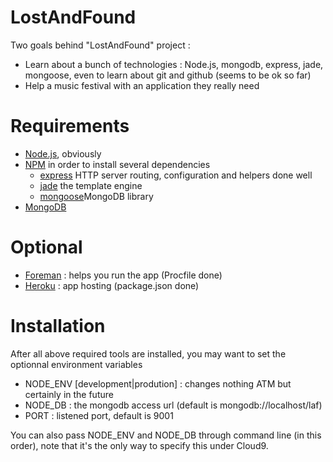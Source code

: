 # LostAndFound
Two goals behind "LostAndFound" project :

- Learn about a bunch of technologies : Node.js, mongodb, express, jade, mongoose, even to learn about git and github (seems to be ok so far)
- Help a music festival with an application they really need

# Requirements	

- [Node.js](http://nodejs.org/), obviously
- [NPM](http://npmjs.org/) in order to install several dependencies
	+ [express](http://expressjs.com) HTTP server routing, configuration and helpers done well
	+ [jade](http://jade-lang.com/) the template engine
	+ [mongoose](http://mongoosejs.com/)MongoDB library
- [MongoDB](http://www.mongodb.org/)

# Optional

- [Foreman](http://blog.daviddollar.org/2011/05/06/introducing-foreman.html) : helps you run the app (Procfile done)
- [Heroku](http://www.heroku.com/) : app hosting (package.json done)

# Installation
After all above required tools are installed, you may want to set the optionnal environment variables

- NODE_ENV [development|prodution] : changes nothing ATM but certainly in the future
- NODE_DB : the mongodb access url (default is mongodb://localhost/laf)
- PORT : listened port, default is 9001

You can also pass NODE_ENV and NODE_DB through command line (in this order), note that it's the only way to specify this under Cloud9.